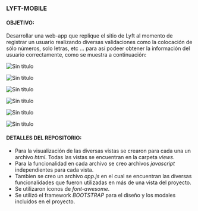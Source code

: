 ### LYFT-MOBILE 

#### OBJETIVO:
Desarrollar una web-app que replique el sitio de Lyft al momento de registrar un usuario realizando diversas validaciones como la colocación de sólo números, solo letras, etc ... para así podeer obtener la información del usuario correctamente, como se muestra a continuación:

![Sin titulo](assets/images/1.png) 

![Sin titulo](assets/images/2.png) 

![Sin titulo](assets/images/3.png) 

![Sin titulo](assets/images/4.png)  

![Sin titulo](assets/images/5.png)  

![Sin titulo](assets/images/6.png)  

#### DETALLES DEL REPOSITORIO:

+ Para la visualización de las diversas vistas se crearon para cada una un archivo *html*. Todas las vistas se encuentran en la carpeta *views*.
+ Para la funcionalidad en cada archivo se creo archivos *javascript* independientes para cada vista.
+ Tambien se creo un archivo *app.js* en el cual se encuentran las diversas funcionalidades que fueron utilizadas en más de una vista del proyecto.
+ Se utilizaron íconos de *font-awesome*.
+ Se utilizó el framework *BOOTSTRAP* para el diseño y los modales incluidos en el proyecto.

